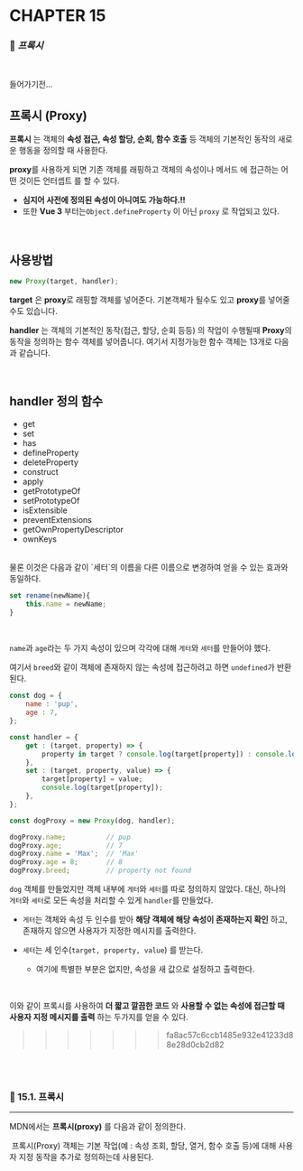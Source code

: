 #  CHAPTER 15

###  :pencil: ***프록시***

<br>

들어가기전...

## 프록시 (Proxy)

**프록시** 는 객체의 **속성 접근, 속성 할당, 순회, 함수 호출** 등 객체의 기본적인 동작의 새로운 행동을 정의할 때 사용한다.

**proxy**를 사용하게 되면 기존 객체를 래핑하고 객체의 속성이나 메서드 에 접근하는 어떤 것이든 언터셉트 를 할 수 있다.

- **심지어 사전에 정의된 속성이 아니여도 가능하다.!!** 
- 또한 **Vue 3** 부터는`Object.defineProperty` 이 아닌 `proxy` 로 작업되고 있다.

<br>

## 사용방법

```javascript
new Proxy(target, handler);
```

**target** 은 **proxy**로 래핑할 객체를 넣어준다. 기본객체가 될수도 있고 **proxy**를 넣어줄 수도 있습니다. 

**handler** 는 객체의 기본적인 동작(접근, 할당, 순회 등등) 의 작업이 수행될때 **Proxy**의 동작을 정의하는 함수 객체를 넣어줍니다. 여기서 지정가능한 함수 객체는 13개로 다음과 같습니다.

<br>

## handler 정의 함수

- get
- set
- has
- defineProperty
- deleteProperty
- construct
- apply
- getPrototypeOf
- setPrototypeOf
- isExtensible
- preventExtensions
- getOwnPropertyDescriptor
- ownKeys

<br>
물론 이것은 다음과 같이 `세터`의 이름을 다른 이름으로 변경하여 얻을 수 있는 효과와 동일하다.

```javascript
set rename(newName){
    this.name = newName;
}
```

<br>

`name`과 `age`라는 두 가지 속성이 있으며 각각에 대해 `게터`와 `세터`를 만들어야 했다.

여기서 `breed`와 같이 객체에 존재하지 않는 속성에 접근하려고 하면 `undefined`가 반환된다.

```javascript
const dog = {
    name : 'pup',
    age : 7,
};

const handler = {
    get : (target, property) => {
        property in target ? console.log(target[property]) : console.log('property not found');
    },
    set : (target, property, value) => {
        target[property] = value;
        console.log(target[property]);
    },
};

const dogProxy = new Proxy(dog, handler);

dogProxy.name;			// pup
dogProxy.age;			// 7
dogProxy.name = 'Max';	// 'Max'
dogProxy.age = 8;		// 8
dogProxy.breed; 		// property not found
```

`dog` 객체를 만들었지만 객체 내부에 `게터`와 `세터`를 따로 정의하지 않았다. 대신, 하나의 `게터`와 `세터`로 모든 속성을 처리할 수 있게 `handler`를 만들었다.

- `게터`는 객체와 속성 두 인수를 받아 **해당 객체에 해당 속성이 존재하는지 확인** 하고, 존재하지 않으면 사용자가 지정한 메시지를 출력한다.

- `세터`는 세 인수(`target, property, value`) 를 받는다.
  - 여기에 특별한 부분은 없지만, 속성을 새 값으로 설정하고 출력한다.

<br>

이와 같이 프록시를 사용하여 **더 짧고 깔끔한 코드** 와 **사용할 수 없는 속성에 접근할 때 사용자 지정 메시지를 출력** 하는 두가지를 얻을 수 있다.
>>>>>>> fa8ac57c6ccb1485e932e41233d88e28d0cb2d82

<br>

<br>

### :page_facing_up: 15.1. 프록시

---

MDN에서는 **프록시(proxy)** 를 다음과 같이 정의한다.

​	프록시(Proxy) 객체는 기본 작업(예 : 속성 조회, 할당, 열거, 함수 호출 등)에 대해 사용자 지정 동작을 추가로 정의하는데 사용된다.

<br>

<br>

